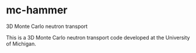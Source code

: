 # mc-hammer
3D Monte Carlo neutron transport

This is a 3D Monte Carlo neutron transport code developed at the University of Michigan.
